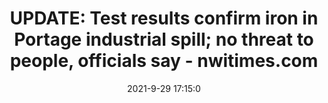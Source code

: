 ---
"title": "UPDATE: Test results confirm iron in Portage industrial spill; no threat to people, officials say - nwitimes.com"
"date": "2021-9-29 17:15:0"
"feed_name": "GOOGLENEWSINDUSTRIAL"
"feed_website": "https://news.google.com/search?q=industrial%2Bincident&hl=en-US&gl=US&ceid=US:en"
"feed_rss": "https://news.google.com/rss/search?q=industrial%2Bincident&hl=en-US&gl=US&ceid=US:en"
"link": "https://www.nwitimes.com/business/steel/update-test-results-confirm-iron-in-portage-industrial-spill-no-threat-to-people-officials-say/article_0c69716c-f3f4-5ea4-b7b0-beb99d802602.html"
"source": "{'href': 'https://www.nwitimes.com', 'title': 'nwitimes.com'}"
"file": "_posts/2021-1-1-903d716d42a216d8918b897b0bf44b3412f69643.md"
"accident": "0"
"drilling": "0"
"dead": "0"
"injured": "0"
"arrested": "0"
"where": "unknown site"
"causes": "unknown"
"place": "unknown place"
---